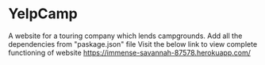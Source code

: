 # YelpCamp
A website for a touring company which lends campgrounds.
Add all the dependencies from "paskage.json" file
Visit the below link to view complete functioning of website
  https://immense-savannah-87578.herokuapp.com/
